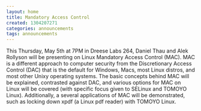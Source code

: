 ```yaml
---
layout: home
title: Mandatory Access Control
created: 1304207271
categories: announcements
tags: announcements
---
```

This Thursday, May 5th at 7PM in Dreese Labs 264, Daniel Thau and Alek Rollyson will be presenting on Linux Mandatory Access Control (MAC). MAC is a different approach to computer security from the Discretionary Access Control (DAC) that is the default for Windows, Macs, most Linux distros, and most other Unixy operating systems. The basic concepts behind MAC will be explained, contrasted against DAC, and various options for MAC on Linux will be covered (with specific focus given to SELinux and TOMOYO Linux). Additionally, a several applications of MAC will be demonstrated, such as locking down xpdf (a Linux pdf reader) with TOMOYO Linux.
